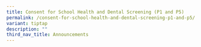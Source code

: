 ```yaml
---
title: Consent for School Health and Dental Screening (P1 and P5)
permalink: /consent-for-school-health-and-dental-screening-p1-and-p5/
variant: tiptap
description: ""
third_nav_title: Announcements
---
```

